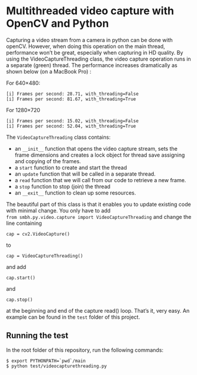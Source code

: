 # Multithreaded video capture with OpenCV and Python

Capturing a video stream from a camera in python can be done with openCV. However, when doing this operation on the main
thread, performance won’t be great, especially when capturing in HD quality. By using the VideoCaptureThreading class, the 
video capture operation runs in a separate (green) thread. The performance increases dramatically as shown below (on 
a MacBook Pro) :

For 640×480:
```
[i] Frames per second: 28.71, with_threading=False
[i] Frames per second: 81.67, with_threading=True
```
For 1280×720
```
[i] Frames per second: 15.02, with_threading=False
[i] Frames per second: 52.04, with_threading=True
```

The `VideoCaptureThreading` class contains:

* an `__init__` function that opens the video capture stream, sets the frame dimensions and creates a lock object for 
thread save assigning and copying of the frames.
* a `start` function to create and start the thread
* an `update` function that will be called in a separate thread.
* a `read` function that we will call from our code to retrieve a new frame.
* a `stop` function to stop (join) the thread
* an `__exit__` function to clean up some resources.

The beautiful part of this class is that it enables you to update existing code with minimal change. You only have to 
add  
```from smbh.py.video.capture import VideoCaptureThreading```
and change the line containing
```
cap = cv2.VideoCapture()
```
to
```
cap = VideoCaptureThreading()
```
and add
```
cap.start()
```
and
```
cap.stop()
```
at the beginning and end of the capture read() loop. That’s it, very easy. An example can be found in the `test` folder of
this project.

## Running the test

In the root folder of this repository, run the following commands:

```
$ export PYTHONPATH=`pwd`/main
$ python test/videocapturethreading.py
```
